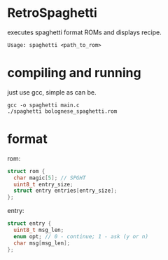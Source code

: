 # RetroSpaghetti
executes spaghetti format ROMs and displays recipe.

`Usage: spaghetti <path_to_rom>`

# compiling and running
just use gcc, simple as can be.

```
gcc -o spaghetti main.c
./spaghetti bolognese_spaghetti.rom
```

# format
rom:
```c
struct rom {
  char magic[5]; // SPGHT
  uint8_t entry_size;
  struct entry entries[entry_size];
};
```

entry:
```c
struct entry {
  uint8_t msg_len;
  enum opt; // 0 - continue; 1 - ask (y or n)
  char msg[msg_len];
};
```

